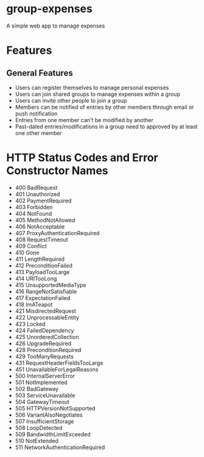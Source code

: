 # group-expenses
A simple web app to manage expenses

# Features
## General Features
+ Users can register themselves to manage personal expenses
+ Users can join shared groups to manage expenses within a group
+ Users can invite other people to join a group
+ Members can be notified of entries by other members through email or push notification
+ Entries from one member can't be modified by another
+ Past-dated entries/modifications in a group need to approved by at least one other member

# HTTP Status Codes and Error Constructor Names
- 400	BadRequest
- 401	Unauthorized
- 402	PaymentRequired
- 403	Forbidden
- 404	NotFound
- 405	MethodNotAllowed
- 406	NotAcceptable
- 407	ProxyAuthenticationRequired
- 408	RequestTimeout
- 409	Conflict
- 410	Gone
- 411	LengthRequired
- 412	PreconditionFailed
- 413	PayloadTooLarge
- 414	URITooLong
- 415	UnsupportedMediaType
- 416	RangeNotSatisfiable
- 417	ExpectationFailed
- 418	ImATeapot
- 421	MisdirectedRequest
- 422	UnprocessableEntity
- 423	Locked
- 424	FailedDependency
- 425	UnorderedCollection
- 426	UpgradeRequired
- 428	PreconditionRequired
- 429	TooManyRequests
- 431	RequestHeaderFieldsTooLarge
- 451	UnavailableForLegalReasons
- 500	InternalServerError
- 501	NotImplemented
- 502	BadGateway
- 503	ServiceUnavailable
- 504	GatewayTimeout
- 505	HTTPVersionNotSupported
- 506	VariantAlsoNegotiates
- 507	InsufficientStorage
- 508	LoopDetected
- 509	BandwidthLimitExceeded
- 510	NotExtended
- 511	NetworkAuthenticationRequired
